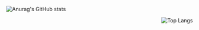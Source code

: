 ![Anurag's GitHub stats](https://github-readme-stats.vercel.app/api?username=seomin1210&show_icons=true&theme=algolia) <div style="text-align: right"> ![Top Langs](https://github-readme-stats.vercel.app/api/top-langs/?username=seomin1210&layout=compact&theme=algolia) </div>

<!--
**seomin1210/seomin1210** is a ✨ _special_ ✨ repository because its `README.md` (this file) appears on your GitHub profile.

Here are some ideas to get you started:

- 🔭 I’m currently working on ...
- 🌱 I’m currently learning ...
- 👯 I’m looking to collaborate on ...
- 🤔 I’m looking for help with ...
- 💬 Ask me about ...
- 📫 How to reach me: ...
- 😄 Pronouns: ...
- ⚡ Fun fact: ...
-->
